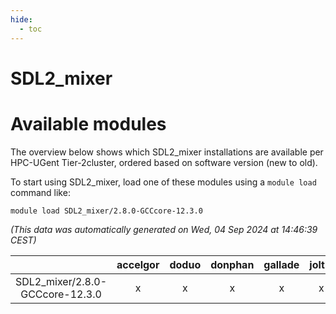 ```yaml
---
hide:
  - toc
---
```


SDL2_mixer
==========

# Available modules


The overview below shows which SDL2_mixer installations are available per HPC-UGent Tier-2cluster, ordered based on software version (new to old).

To start using SDL2_mixer, load one of these modules using a `module load` command like:

```shell
module load SDL2_mixer/2.8.0-GCCcore-12.3.0
```

*(This data was automatically generated on Wed, 04 Sep 2024 at 14:46:39 CEST)*  

| |accelgor|doduo|donphan|gallade|joltik|shinx|skitty|
| :---: | :---: | :---: | :---: | :---: | :---: | :---: | :---: |
|SDL2_mixer/2.8.0-GCCcore-12.3.0|x|x|x|x|x|x|x|
